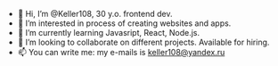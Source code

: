 - 👋 Hi, I’m @Keller108, 30 y.o. frontend dev.
- 👀 I’m interested in process of creating websites and apps.
- 🌱 I’m currently learning Javasript, React, Node.js.
- 💞️ I’m looking to collaborate on different projects. Available for hiring. 
- 📫 You can write me: my e-mails is keller108@yandex.ru
